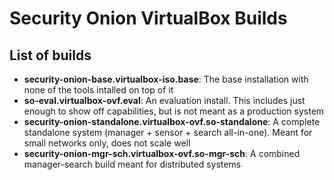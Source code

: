 # Security Onion VirtualBox Builds

## List of builds

 - **security-onion-base.virtualbox-iso.base**: The base installation with none of the tools intalled on top of it
 - **so-eval.virtualbox-ovf.eval**: An evaluation install. This includes just enough to show off capabilities, but is not meant as a production system
 - **security-onion-standalone.virtualbox-ovf.so-standalone**: A complete standalone system (manager + sensor + search all-in-one). Meant for small networks only, does not scale well
 - **security-onion-mgr-sch.virtualbox-ovf.so-mgr-sch**: A combined manager-search build meant for distributed systems
